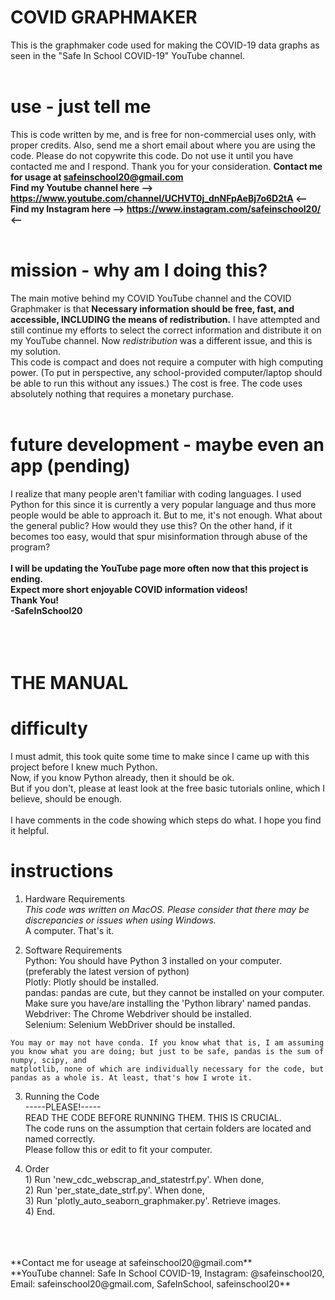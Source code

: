 # COVID GRAPHMAKER
This is the graphmaker code used for making the COVID-19 data graphs as seen in the "Safe In School COVID-19" YouTube channel.
<br />
<br />
# use - just tell me
This is code written by me, and is free for non-commercial uses only, with proper credits.
Also, send me a short email about where you are using the code.
Please do not copywrite this code. Do not use it until you have contacted me and I respond.
Thank you for your consideration.
**Contact me for usage at safeinschool20@gmail.com** <br />
**Find my Youtube channel here --> https://www.youtube.com/channel/UCHVT0j_dnNFpAeBj7o6D2tA <--** <br />
**Find my Instagram here --> https://www.instagram.com/safeinschool20/ <--**
<br />
<br />
# mission - why am I doing this?
The main motive behind my COVID YouTube channel and the COVID Graphmaker is that **Necessary information should be free, fast, and accessible, INCLUDING the means of redistribution.**
I have attempted and still continue my efforts to select the correct information and distribute it on my YouTube channel.
Now *redistribution* was a different issue, and this is my solution.
<br />
This code is compact and does not require a computer with high computing power. (To put in perspective, any school-provided computer/laptop should be able to run this without any issues.)
The cost is free. The code uses absolutely nothing that requires a monetary purchase.
<br />
<br />
# future development - maybe even an app (pending)
I realize that many people aren't familiar with coding languages. I used Python for this since it is currently a very popular language and thus more people would be able to approach it.
But to me, it's not enough. What about the general public? How would they use this?
On the other hand, if it becomes too easy, would that spur misinformation through abuse of the program?
<br />
<br />
**I will be updating the YouTube page more often now that this project is ending. <br />
Expect more short enjoyable COVID information videos! <br />
Thank You! <br />
-SafeInSchool20**
<br />
<br />
<br />
<br />
# THE MANUAL

# difficulty
I must admit, this took quite some time to make since I came up with this project before I knew much Python. <br />
Now, if you know Python already, then it should be ok. <br />
But if you don't, please at least look at the free basic tutorials online, which I believe, should be enough. <br />
<br />
I have comments in the code showing which steps do what. I hope you find it helpful.
<br />

# instructions
  1. Hardware Requirements <br />
    *This code was written on MacOS. Please consider that there may be discrepancies or issues when using Windows.* <br />
    A computer. That's it.
    
  2. Software Requirements <br />
    Python: You should have Python 3 installed on your computer. (preferably the latest version of python) <br />
    Plotly: Plotly should be installed. <br />
    pandas: pandas are cute, but they cannot be installed on your computer. Make sure you have/are installing the 'Python library' named pandas. <br />
    Webdriver: The Chrome Webdriver should be installed. <br />
    Selenium: Selenium WebDriver should be installed. <br />
    
    You may or may not have conda. If you know what that is, I am assuming you know what you are doing; but just to be safe, pandas is the sum of numpy, scipy, and 
    matplotlib, none of which are individually necessary for the code, but pandas as a whole is. At least, that's how I wrote it.
    
  3. Running the Code <br />
    -----PLEASE!----- <br />
    READ THE CODE BEFORE RUNNING THEM. THIS IS CRUCIAL. <br />
    The code runs on the assumption that certain folders are located and named correctly. <br />
    Please follow this or edit to fit your computer.

  4. Order <br />
    1) Run 'new_cdc_webscrap_and_statestrf.py'.   When done, <br />
    2) Run 'per_state_date_strf.py'.              When done, <br />
    3) Run 'plotly_auto_seaborn_graphmaker.py'.   Retrieve images. <br />
    4) End.
 <br />
 <br />
 <br />
 **Contact me for useage at safeinschool20@gmail.com** <br />
 **YouTube channel: Safe In School COVID-19, Instagram: @safeinschool20, Email: safeinschool20@gmail.com, SafeInSchool, safeinschool20**
